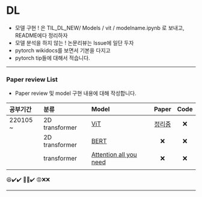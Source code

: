 # DL 
- 모델 구현 ! 은 TIL_DL_NEW/ Models / vit / modelname.ipynb 로 보내고, README에다 정리하자
- 모델 분석을 하지 않는 ! 논문리뷰는 Issue에 일단 두자
- pytorch wikidocs를 보면서 기본을 다지고
- pytorch tip들에 대해서 적습니다.
---
### Paper review List 
- Paper review 및 model 구현 내용에 대해 작성합니다.

|공부기간|분류|Model|Paper|Code|
|:----|:----|:----|:---:|:------:|
|220105 ~|2D transformer|[ViT](https://arxiv.org/pdf/2010.11929.pdf)|[정리중](Models/ViT/README.md)|❌|
||2D transformer|[BERT](https://arxiv.org/abs/1810.04805)|❌|❌|
||transformer|[Attention all you need](https://arxiv.org/abs/1706.03762)|❌|❌|
||
😆✔️✔️
🙂❌✔️
😡❌❌

---
